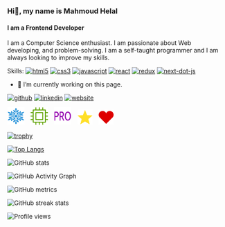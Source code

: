 ### Hi👋, my name is Mahmoud Helal
#### I am a Frontend Developer
I am a Computer Science enthusiast. I am passionate about Web developing, and problem-solving. I am a self-taught programmer and I am always looking to improve my skills.

Skills:
[<img src='https://cdn.jsdelivr.net/npm/simple-icons@3.0.1/icons/html5.svg' alt='html5' height='40'>](https://developer.mozilla.org/en-US/docs/Web/HTML)  [<img src='https://cdn.jsdelivr.net/npm/simple-icons@3.0.1/icons/css3.svg' alt='css3' height='40'>](https://developer.mozilla.org/en-US/docs/Web/CSS)  [<img src='https://cdn.jsdelivr.net/npm/simple-icons@3.0.1/icons/javascript.svg' alt='javascript' height='40'>](https://developer.mozilla.org/en-US/docs/Web/javascript)  [<img src='https://cdn.jsdelivr.net/npm/simple-icons@3.0.1/icons/react.svg' alt='react' height='40'>](https://react.dev/)  [<img src='https://cdn.jsdelivr.net/npm/simple-icons@3.0.1/icons/redux.svg' alt='redux' height='40'>](https://redux.js.org/)  [<img src='https://cdn.jsdelivr.net/npm/simple-icons@3.0.1/icons/next-dot-js.svg' alt='next-dot-js' height='40'>](https://nextjs.org/)

- 🔭 I’m currently working on this page. 


[<img src='https://cdn.jsdelivr.net/npm/simple-icons@3.0.1/icons/github.svg' alt='github' height='40'>](https://github.com/IMythx)  [<img src='https://cdn.jsdelivr.net/npm/simple-icons@3.0.1/icons/linkedin.svg' alt='linkedin' height='40'>](https://www.linkedin.com/in/mahmoud-helal-b0a89a246/)  [<img src='https://cdn.jsdelivr.net/npm/simple-icons@3.0.1/icons/icloud.svg' alt='website' height='40'>](https://mahmoud--helal.web.app/)    

<a href='https://archiveprogram.github.com/'><img src='https://raw.githubusercontent.com/acervenky/animated-github-badges/master/assets/acbadge.gif' width='40' height='40'></a> <a href='https://docs.github.com/en/developers'><img src='https://raw.githubusercontent.com/acervenky/animated-github-badges/master/assets/devbadge.gif' width='40' height='40'></a> <a href='https://github.com/pricing'><img src='https://raw.githubusercontent.com/acervenky/animated-github-badges/master/assets/pro.gif' width='40' height='40'></a> <a href='https://stars.github.com/'><img src='https://raw.githubusercontent.com/acervenky/animated-github-badges/master/assets/starbadge.gif' width='35' height='35'></a> <a href='https://docs.github.com/en/github/supporting-the-open-source-community-with-github-sponsors'><img src='https://raw.githubusercontent.com/acervenky/animated-github-badges/master/assets/sponsorbadge.gif' width='35' height='35'></a> 

[![trophy](https://github-profile-trophy.vercel.app/?username=IMythx)](https://github.com/ryo-ma/github-profile-trophy)

[![Top Langs](https://github-readme-stats.vercel.app/api/top-langs/?username=IMythx)](https://github.com/anuraghazra/github-readme-stats)

![GitHub stats](https://github-readme-stats.vercel.app/api?username=IMythx&show_icons=true)  

![GitHub Activity Graph](https://activity-graph.herokuapp.com/graph?username=IMythx)  

![GitHub metrics](https://metrics.lecoq.io/IMythx)  

![GitHub streak stats](https://streak-stats.demolab.com/?user=IMythx)  

![Profile views](https://gpvc.arturio.dev/IMythx)  
